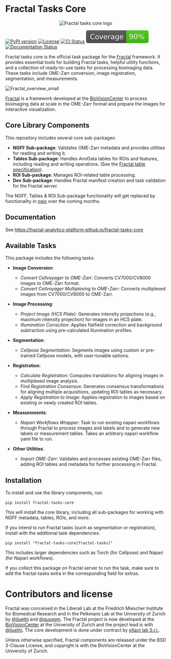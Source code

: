 # Fractal Tasks Core

<p align="center">
  <img src="https://github.com/user-attachments/assets/0a4d8d81-3ca8-4e5e-9c99-9a593e4c132c" alt="Fractal tasks core logo" width="400">
</p>

[![PyPI version](https://img.shields.io/pypi/v/fractal-tasks-core?color=gree)](https://pypi.org/project/fractal-tasks-core/)
[![License](https://img.shields.io/badge/License-BSD_3--Clause-blue.svg)](https://opensource.org/licenses/BSD-3-Clause)
[![CI Status](https://github.com/fractal-analytics-platform/fractal-tasks-core/actions/workflows/ci_pip.yml/badge.svg)](https://github.com/fractal-analytics-platform/fractal-tasks-core/actions/workflows/ci_pip.yml)
[![Coverage](https://raw.githubusercontent.com/fractal-analytics-platform/fractal-tasks-core/python-coverage-comment-action-data/badge.svg)](https://htmlpreview.github.io/?https://github.com/fractal-analytics-platform/fractal-tasks-core/blob/python-coverage-comment-action-data/htmlcov/index.html)
[![Documentation Status](https://github.com/fractal-analytics-platform/fractal-tasks-core/actions/workflows/documentation.yaml/badge.svg)](https://fractal-analytics-platform.github.io/fractal-tasks-core)

Fractal tasks core is the official task package for the [Fractal](https://fractal-analytics-platform.github.io/) framework. It provides essential tools for building Fractal tasks, helpful utility functions, and a collection of ready-to-use tasks for processing bioimaging data. These tasks include OME-Zarr conversion, image registration, segmentation, and measurements.

![Fractal_overview_small](https://github.com/user-attachments/assets/666c8797-2594-4b8e-b1d2-b43fca66d1df)

[Fractal](https://fractal-analytics-platform.github.io/) is a framework developed at the [BioVisionCenter](https://www.biovisioncenter.uzh.ch/en.html) to process bioimaging data at scale in the OME-Zarr format and prepare the images for interactive visualization.

## Core Library Components
This repository includes several core sub-packages:
- **NGFF Sub-package**: Validates OME-Zarr metadata and provides utilities for reading and writing it.
- **Tables Sub-package**: Handles AnnData tables for ROIs and features, including reading and writing operations. (See the [Fractal table specification](https://fractal-analytics-platform.github.io/fractal-tasks-core/tables/)).
- **ROI Sub-package**: Manages ROI-related table processing.
- **Dev Sub-package**: Handles Fractal manifest creation and task validation for the Fractal server.

The NGFF, Tables & ROI Sub-package functionality will get replaced by functionality in [ngio](https://github.com/fractal-analytics-platform/ngio) over the coming months.


## Documentation

See https://fractal-analytics-platform.github.io/fractal-tasks-core

## Available Tasks

This package includes the following tasks:

- **Image Conversion**:
  - *Convert Cellvoyager to OME-Zarr*: Converts CV7000/CV8000 images to OME-Zarr format.
  - *Convert Cellvoyager Multiplexing to OME-Zarr*: Converts multiplexed images from CV7000/CV8000 to OME-Zarr.

- **Image Processing**:
  - *Project Image (HCS Plate)*: Generates intensity projections (e.g., maximum intensity projection) for images in an HCS plate.
  - *Illumination Correction*: Applies flatfield correction and background subtraction using pre-calculated illumination profiles.

- **Segmentation**:
  - *Cellpose Segmentation*: Segments images using custom or pre-trained Cellpose models, with user-tunable options.

- **Registration**:
  - *Calculate Registration*: Computes translations for aligning images in multiplexed image analysis.
  - *Find Registration Consensus*: Generates consensus transformations for aligning multiple acquisitions, updating ROI tables as necessary.
  - *Apply Registration to Image*: Applies registration to images based on existing or newly created ROI tables.

- **Measurements**:
  - *Napari Workflows Wrapper*: Task to run existing napari workflows through Fractal to process images and labels and to generate new labels or measurement tables. Takes an arbitrary napari workflow yaml file to run.

- **Other Utilities**:
  - *Import OME-Zarr*: Validates and processes existing OME-Zarr files, adding ROI tables and metadata for further processing in Fractal.


## Installation

To install and use the library components, run:

```
pip install fractal-tasks-core
```

This will install the core library, including all sub-packages for working with NGFF metadata, tables, ROIs, and more.

If you intend to run Fractal tasks (such as segmentation or registration), install with the additional task dependencies:
```
pip install "fractal-tasks-core[fractal-tasks]"
```

This includes larger dependencies such as Torch (for Cellpose) and Napari (for Napari workflows).

If you collect this package on Fractal server to run the task, make sure to add the fractal-tasks extra in the corresponding field for extras.

# Contributors and license

Fractal was conceived in the Liberali Lab at the Friedrich Miescher Institute for Biomedical Research and in the Pelkmans Lab at the University of Zurich by [@jluethi](https://github.com/jluethi) and [@gusqgm](https://github.com/gusqgm). The Fractal project is now developed at the [BioVisionCenter](https://www.biovisioncenter.uzh.ch/en.html) at the University of Zurich and the project lead is with [@jluethi](https://github.com/jluethi). The core development is done under contract by [eXact lab S.r.l.](https://www.exact-lab.it).

Unless otherwise specified, Fractal components are released under the BSD 3-Clause License, and copyright is with the BioVisionCenter at the University of Zurich.
